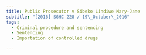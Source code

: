 ```yaml
---
title: Public Prosecutor v Sibeko Lindiwe Mary-Jane 
subtitle: "[2016] SGHC 228 / 19\_October\_2016"
tags:
  - Criminal procedure and sentencing
  - Sentencing
  - Importation of controlled drugs

---
```


